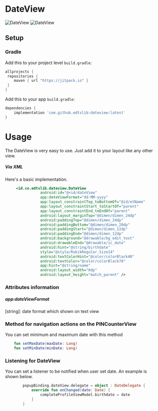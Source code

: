 # DateView

![DateView](https://i.ibb.co/8g3sn3d/Screen-Shot-2021-09-10-at-17-49-11.png)
![DateView](https://i.ibb.co/2jpPSJ5/Screen-Shot-2021-09-10-at-17-49-18.png)

## Setup
### Gradle

Add this to your project level `build.gradle`:
```groovy
allprojects {
 repositories {
    maven { url "https://jitpack.io" }
 }
}
```
Add this to your app `build.gradle`:
```groovy
dependencies {
    implementation 'com.github.edtslib:dateview:latest'
}
```
# Usage

The DateView is very easy to use. Just add it to your layout like any other view.
##### Via XML

Here's a basic implementation.

```xml
     <id.co.edtslib.dateview.DateView
                android:id="@+id/dateView"
                app:dateViewFormat="dd-MM-yyyy"
                app:layout_constraintTop_toBottomOf="@id/etName"
                app:layout_constraintStart_toStartOf="parent"
                app:layout_constraintEnd_toEndOf="parent"
                android:layout_marginTop="@dimen/dimen_24dp"
                android:paddingTop="@dimen/dimen_24dp"
                android:paddingBottom="@dimen/dimen_20dp"
                android:paddingStart="@dimen/dimen_12dp"
                android:paddingEnd="@dimen/dimen_12dp"
                android:background="@drawable/bg_edit_text"
                android:drawableEnd="@drawable/ic_date"
                android:hint="@string/birthdate"
                style="@style/RubikRegular.Size14"
                android:textColorHint="@color/colorBlack40"
                android:textColor="@color/colorBlack70"
                app:hint="@string/name"
                android:layout_width="0dp"
                android:layout_height="match_parent" />
```

### Attributes information

##### _app:dateViewFormat_
[string]: date format which shown on text view

### Method for navigation actions on the PINCounterView
You can set minimum and maximum date with this method

```kotlin
    fun setMaxDate(maxDate: Long)
    fun setMinDate(minDate: Long)
```

### Listening for DateView

You can set a listener to be notified when user set date. An example is shown below.

```kotlin
        popupBinding.dateView.delegate = object : DateDelegate {
            override fun onChanged(date: Date) {
                completeProfileViewModel.birthdate = date
            }
        }
```

